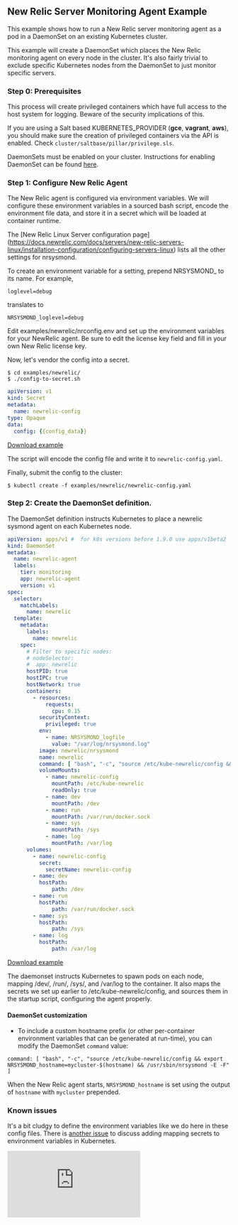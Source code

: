 ## New Relic Server Monitoring Agent Example

This example shows how to run a New Relic server monitoring agent as a pod in a DaemonSet on an existing Kubernetes cluster.

This example will create a DaemonSet which places the New Relic monitoring agent on every node in the cluster. It's also fairly trivial to exclude specific Kubernetes nodes from the DaemonSet to just monitor specific servers.

### Step 0: Prerequisites

This process will create privileged containers which have full access to the host system for logging. Beware of the security implications of this.

If you are using a Salt based KUBERNETES\_PROVIDER (**gce**, **vagrant**, **aws**), you should make sure the creation of privileged containers via the API is enabled. Check `cluster/saltbase/pillar/privilege.sls`.

DaemonSets must be enabled on your cluster. Instructions for enabling DaemonSet can be found [here](../../docs/api.md#enabling-the-extensions-group).

### Step 1: Configure New Relic Agent

The New Relic agent is configured via environment variables. We will configure these environment variables in a sourced bash script, encode the environment file data, and store it in a secret which will be loaded at container runtime.

The [New Relic Linux Server configuration page]
(https://docs.newrelic.com/docs/servers/new-relic-servers-linux/installation-configuration/configuring-servers-linux) lists all the other settings for nrsysmond.

To create an environment variable for a setting, prepend NRSYSMOND_ to its name. For example,

```console
loglevel=debug
```

translates to

```console
NRSYSMOND_loglevel=debug
```

Edit examples/newrelic/nrconfig.env and set up the environment variables for your NewRelic agent. Be sure to edit the license key field and fill in your own New Relic license key.

Now, let's vendor the config into a secret.

```console
$ cd examples/newrelic/
$ ./config-to-secret.sh
```

<!-- BEGIN MUNGE: EXAMPLE newrelic-config-template.yaml -->

```yaml
apiVersion: v1
kind: Secret
metadata:
  name: newrelic-config
type: Opaque
data:
  config: {{config_data}}
```

[Download example](newrelic-config-template.yaml?raw=true)
<!-- END MUNGE: EXAMPLE newrelic-config-template.yaml -->

The script will encode the config file and write it to `newrelic-config.yaml`.

Finally, submit the config to the cluster:

```console
$ kubectl create -f examples/newrelic/newrelic-config.yaml
```

### Step 2: Create the DaemonSet definition.

The DaemonSet definition instructs Kubernetes to place a newrelic sysmond agent on each Kubernetes node.

<!-- BEGIN MUNGE: EXAMPLE newrelic-daemonset.yaml -->

```yaml
apiVersion: apps/v1 #  for k8s versions before 1.9.0 use apps/v1beta2  and before 1.8.0 use extensions/v1beta1
kind: DaemonSet
metadata:
  name: newrelic-agent
  labels:
    tier: monitoring
    app: newrelic-agent
    version: v1
spec:
  selector:
    matchLabels:
      name: newrelic
  template:
    metadata:
      labels:
        name: newrelic
    spec:
      # Filter to specific nodes:
      # nodeSelector:
      #  app: newrelic
      hostPID: true
      hostIPC: true
      hostNetwork: true
      containers:
        - resources:
            requests:
              cpu: 0.15
          securityContext:
            privileged: true
          env:
            - name: NRSYSMOND_logfile
              value: "/var/log/nrsysmond.log"
          image: newrelic/nrsysmond
          name: newrelic
          command: [ "bash", "-c", "source /etc/kube-newrelic/config && /usr/sbin/nrsysmond -E -F" ]
          volumeMounts:
            - name: newrelic-config
              mountPath: /etc/kube-newrelic
              readOnly: true
            - name: dev
              mountPath: /dev
            - name: run
              mountPath: /var/run/docker.sock
            - name: sys
              mountPath: /sys
            - name: log
              mountPath: /var/log
      volumes:
        - name: newrelic-config
          secret:
            secretName: newrelic-config
        - name: dev
          hostPath:
              path: /dev
        - name: run
          hostPath:
              path: /var/run/docker.sock
        - name: sys
          hostPath:
              path: /sys
        - name: log
          hostPath:
              path: /var/log
```

[Download example](newrelic-daemonset.yaml?raw=true)
<!-- END MUNGE: EXAMPLE newrelic-daemonset.yaml -->

The daemonset instructs Kubernetes to spawn pods on each node, mapping /dev/, /run/, /sys/, and /var/log to the container. It also maps the secrets we set up earlier to /etc/kube-newrelic/config, and sources them in the startup script, configuring the agent properly.

#### DaemonSet customization

- To include a custom hostname prefix (or other per-container environment variables that can be generated at run-time), you can modify the DaemonSet `command` value:

```
command: [ "bash", "-c", "source /etc/kube-newrelic/config && export NRSYSMOND_hostname=mycluster-$(hostname) && /usr/sbin/nrsysmond -E -F" ]
```

When the New Relic agent starts, `NRSYSMOND_hostname` is set using the output of `hostname` with `mycluster` prepended.


### Known issues

It's a bit cludgy to define the environment variables like we do here in these config files. There is [another issue](https://github.com/kubernetes/kubernetes/issues/4710) to discuss adding mapping secrets to environment variables in Kubernetes.

<!-- BEGIN MUNGE: GENERATED_ANALYTICS -->
[![Analytics](https://kubernetes-site.appspot.com/UA-36037335-10/GitHub/examples/newrelic/README.md?pixel)]()
<!-- END MUNGE: GENERATED_ANALYTICS -->
